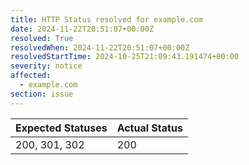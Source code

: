 ```yaml
---
title: HTTP Status resolved for example.com
date: 2024-11-22T20:51:07+00:00Z
resolved: True
resolvedWhen: 2024-11-22T20:51:07+00:00Z
resolvedStartTime: 2024-10-25T21:09:43.191474+00:00
severity: notice
affected:
  - example.com
section: issue
---
```


| Expected Statuses | Actual Status  |
|-------------------|----------------|
| 200, 301, 302 | 200 |
